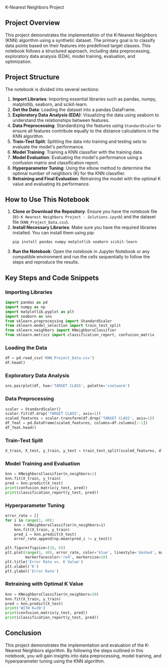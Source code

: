 K-Nearest Neighbors Project

## Project Overview

This project demonstrates the implementation of the K-Nearest Neighbors (KNN) algorithm using a synthetic dataset. The primary goal is to classify data points based on their features into predefined target classes. This notebook follows a structured approach, including data preprocessing, exploratory data analysis (EDA), model training, evaluation, and optimization.

## Project Structure

The notebook is divided into several sections:

1. **Import Libraries**: Importing essential libraries such as pandas, numpy, matplotlib, seaborn, and scikit-learn.
2. **Get the Data**: Loading the dataset into a pandas DataFrame.
3. **Exploratory Data Analysis (EDA)**: Visualizing the data using seaborn to understand the relationships between features.
4. **Data Preprocessing**: Standardizing the features using `StandardScaler` to ensure all features contribute equally to the distance calculations in the KNN algorithm.
5. **Train-Test Split**: Splitting the data into training and testing sets to evaluate the model's performance.
6. **Model Training**: Training a KNN classifier with the training data.
7. **Model Evaluation**: Evaluating the model's performance using a confusion matrix and classification report.
8. **Hyperparameter Tuning**: Using the elbow method to determine the optimal number of neighbors (K) for the KNN classifier.
9. **Retraining and Final Evaluation**: Retraining the model with the optimal K value and evaluating its performance.

## How to Use This Notebook

1. **Clone or Download the Repository**: Ensure you have the notebook file (`03-K Nearest Neighbors Project - Solutions.ipynb`) and the dataset file (`KNN_Project_Data.csv`).
2. **Install Necessary Libraries**: Make sure you have the required libraries installed. You can install them using pip:
    ```sh
    pip install pandas numpy matplotlib seaborn scikit-learn
    ```
3. **Run the Notebook**: Open the notebook in Jupyter Notebook or any compatible environment and run the cells sequentially to follow the steps and reproduce the results.

## Key Steps and Code Snippets

### Importing Libraries
```python
import pandas as pd
import numpy as np
import matplotlib.pyplot as plt
import seaborn as sns
from sklearn.preprocessing import StandardScaler
from sklearn.model_selection import train_test_split
from sklearn.neighbors import KNeighborsClassifier
from sklearn.metrics import classification_report, confusion_matrix
```

### Loading the Data
```python
df = pd.read_csv('KNN_Project_Data.csv')
df.head()
```

### Exploratory Data Analysis
```python
sns.pairplot(df, hue='TARGET CLASS', palette='coolwarm')
```

### Data Preprocessing
```python
scaler = StandardScaler()
scaler.fit(df.drop('TARGET CLASS', axis=1))
scaled_features = scaler.transform(df.drop('TARGET CLASS', axis=1))
df_feat = pd.DataFrame(scaled_features, columns=df.columns[:-1])
df_feat.head()
```

### Train-Test Split
```python
X_train, X_test, y_train, y_test = train_test_split(scaled_features, df['TARGET CLASS'], test_size=0.30)
```

### Model Training and Evaluation
```python
knn = KNeighborsClassifier(n_neighbors=1)
knn.fit(X_train, y_train)
pred = knn.predict(X_test)
print(confusion_matrix(y_test, pred))
print(classification_report(y_test, pred))
```

### Hyperparameter Tuning
```python
error_rate = []
for i in range(1, 40):
    knn = KNeighborsClassifier(n_neighbors=i)
    knn.fit(X_train, y_train)
    pred_i = knn.predict(X_test)
    error_rate.append(np.mean(pred_i != y_test))

plt.figure(figsize=(10, 6))
plt.plot(range(1, 40), error_rate, color='blue', linestyle='dashed', marker='o',
         markerfacecolor='red', markersize=10)
plt.title('Error Rate vs. K Value')
plt.xlabel('K')
plt.ylabel('Error Rate')
```

### Retraining with Optimal K Value
```python
knn = KNeighborsClassifier(n_neighbors=30)
knn.fit(X_train, y_train)
pred = knn.predict(X_test)
print('WITH K=30')
print(confusion_matrix(y_test, pred))
print(classification_report(y_test, pred))
```

## Conclusion

This project demonstrates the implementation and evaluation of the K-Nearest Neighbors algorithm. By following the steps outlined in this notebook, you will gain insights into data preprocessing, model training, and hyperparameter tuning using the KNN algorithm.
